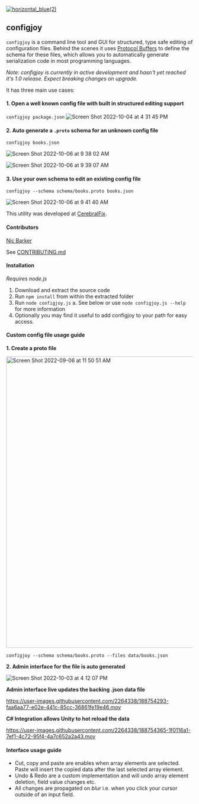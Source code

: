 [![horizontal_blue(2)](https://user-images.githubusercontent.com/2264338/193489167-7c9ffb17-a9fe-4af1-9598-a12605eb6b48.png)](https://cerebralfix.com)


## configjoy
`configjoy` is a command line tool and GUI for structured, type safe editing of configuration files. Behind the scenes it uses [Protocol Buffers](https://developers.google.com/protocol-buffers) to define the schema for these files, which allows you to automatically generate serialization code in most programming languages.

*Note: configjoy is currently in active development and hasn't yet reached it's 1.0 release. Expect breaking changes on upgrade.*

It has three main use cases:

#### 1. Open a well known config file with built in structured editing support
`configjoy package.json`
![Screen Shot 2022-10-04 at 4 31 45 PM](https://user-images.githubusercontent.com/2264338/193728611-8012544e-081d-4f70-8608-5e58c7a19e31.png)

#### 2. Auto generate a `.proto` schema for an unknown config file
`configjoy books.json`

![Screen Shot 2022-10-06 at 9 38 02 AM](https://user-images.githubusercontent.com/2264338/194158836-9215dc7f-046d-4a55-9b14-201ea54e613f.png)

![Screen Shot 2022-10-06 at 9 39 07 AM](https://user-images.githubusercontent.com/2264338/194158988-37157fa2-beb0-42c7-9498-8c696464d91a.png)

#### 3. Use your own schema to edit an existing config file
`configjoy --schema schema/books.proto books.json`

![Screen Shot 2022-10-06 at 9 41 40 AM](https://user-images.githubusercontent.com/2264338/194159400-a68b2c66-de6b-40f7-a54f-a1bb3e374574.png)


This utility was developed at [CerebralFix](https://cerebralfix.com).

#### Contributors
[Nic Barker](https://github.com/nicbarker)

See [CONTRIBUTING.md](https://github.com/nicbarker/gameconfig/blob/main/CONTRIBUTING.md)

#### Installation
*Requires node.js*

1. Download and extract the source code
2. Run `npm install` from within the extracted folder
3. Run `node configjoy.js`
	a. See below or use `node configjoy.js --help` for more information
4. Optionally you may find it useful to add configjoy to your path for easy access.

#### Custom config file usage guide

**1. Create a proto file**

<img width="788" alt="Screen Shot 2022-09-06 at 11 50 51 AM" src="https://user-images.githubusercontent.com/2264338/188521544-69f0386c-5d12-4dce-9294-49b07382790f.png">

`configjoy --schema schema/books.proto --files data/books.json`

**2. Admin interface for the file is auto generated**

![Screen Shot 2022-10-03 at 4 12 07 PM](https://user-images.githubusercontent.com/2264338/193495143-b43111ad-e63a-4945-9348-b5f9d27f76fb.png)

**Admin interface live updates the backing .json data file**

https://user-images.githubusercontent.com/2264338/188754293-faa6aa77-e02e-441c-85cc-36861fe19e46.mov

**C# Integration allows Unity to hot reload the data**

https://user-images.githubusercontent.com/2264338/188754365-1f0116a1-7ef1-4c72-95f4-4a7c652a2a43.mov

#### Interface usage guide
- Cut, copy and paste are enables when array elements are selected. Paste will insert the copied data after the last selected array element.
- Undo & Redo are a custom implementation and will undo array element deletion, field value changes etc.
- All changes are propagated on _blur_ i.e. when you click your cursor outside of an input field.
